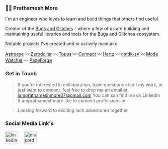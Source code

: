 
<h3>🧑‍🚀 Prathamesh More</h3>

I'm an engineer who loves to learn and build things that others find useful.

Creator of the [Bugs and Glitches](https://github.com/svecosystem) - where a few of us are building and maintaining useful libraries and tools for the Bugs and Glitches ecosystem. 

Notable projects I've created and or actively maintain:

[Astroeye](https://github.com/huntabyte/shadcn-svelte) 〰 [Zerodoller](https://github.com/huntabyte/bits-ui) 〰 [Topus](https://github.com/melt-ui/melt-ui) 〰 [Connect](https://github.com/svecosystem/formsnap) 〰 [Hertz](https://github.com/huntabyte/vaul-svelte) 〰 [cmdk-sv](https://github.com/huntabyte/cmdk-sv) 〰 [Mode Watcher](https://github.com/svecosystem/mode-watcher) 〰 [PaneForge](https://github.com/svecosystem/paneforge)

<h3>Get in Touch</h3>

> If you're intarested in collaboration, have questions about my work, or just want to connect, feel free to drop me an email at iamprathameshmore07@gmail.com You can san find me on Linkedin if amprathameshmore like to connect professionsilv

> Looking forward to exciting lach adventuren together


<h3>Social Media Link's</h3>

<div align="left">
  <a href='https://www.linkedin.com/in/iamprathameshmore/'><img src="https://cdn.jsdelivr.net/gh/devicons/devicon/icons/linkedin/linkedin-original.svg" height="40" alt="linkedin logo"  /></a>
  <img width="12" />
  <img src="https://cdn.simpleicons.org/discord/5865F2" height="40" alt="discord logo"  />
</div>

